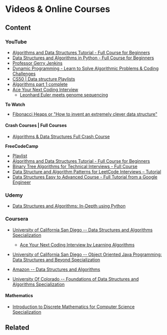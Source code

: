 Videos & Online Courses
========

Content
---------------

### YouTube

* [Algorithms and Data Structures Tutorial - Full Course for Beginners](https://www.youtube.com/watch?v=8hly31xKli0)
* [Data Structures and Algorithms in Python - Full Course for Beginners](https://www.youtube.com/watch?v=pkYVOmU3MgA)
* [Professor Gerry Jenkins](https://www.youtube.com/c/GerryJenkins/playlists)
* [Dynamic Programming - Learn to Solve Algorithmic Problems & Coding Challenges](https://www.youtube.com/watch?v=oBt53YbR9Kk)
* [CS50 | Data structure Playlists](https://www.youtube.com/c/cs50/search?query=structure)
* [Algorithms part 1 complete](https://www.youtube.com/watch?v=9diDWV-fOnE&t=1374s)
* [Ace Your Next Coding Interview](https://www.youtube.com/@acecodinginterview)
	* [Leonhard Euler meets genome sequencing](https://www.youtube.com/watch?v=XGW6jFyNjTY)

**To Watch**

* [Fibonacci Heaps or "How to invent an extremely clever data structure"](https://www.youtube.com/watch?v=6JxvKfSV9Ns)

#### Crash Courses | Full Courses

* [Algorithms & Data Structures Full Crash Course](https://www.youtube.com/watch?v=jQqQpPMYPXs)

**FreeCodeCamp**

* [Playlist](https://www.youtube.com/watch?v=RBSGKlAvoiM&list=PLUzvZMEoR0KvEthotRQR3qoJ5FJxkhvaP)
* [Algorithms and Data Structures Tutorial - Full Course for Beginners](https://www.youtube.com/watch?v=8hly31xKli0)
* [Binary Tree Algorithms for Technical Interviews - Full Course](https://www.youtube.com/watch?v=fAAZixBzIAI&t=1925s)
* [Data Structure and Algorithm Patterns for LeetCode Interviews – Tutorial](https://www.youtube.com/watch?v=Z_c4byLrNBU&t=10s)
* [Data Structures Easy to Advanced Course - Full Tutorial from a Google Engineer](https://www.youtube.com/watch?v=RBSGKlAvoiM)

### Udemy 

* [Data Structures and Algorithms: In-Depth using Python](https://www.udemy.com/course/learning-data-structures-algorithms-in-python-from-scratch/?ranMID=39197&ranEAID=JVFxdTr9V80&ranSiteID=JVFxdTr9V80-21dLyudtMRj8mXo5W6422g&LSNPUBID=JVFxdTr9V80&utm_source=aff-campaign&utm_medium=udemyads)

### Coursera 

* [University of California San Diego -- Data Structures and Algorithms Specialization](https://www.coursera.org/specializations/data-structures-algorithms)
	* [Ace Your Next Coding Interview by Learning Algorithms](https://cogniterra.org/course/24/promo)
* [University of California San Diego -- Object Oriented Java Programming: Data Structures and Beyond Specialization](https://www.coursera.org/specializations/java-object-oriented)
* [Amazon -- Data Structures and Algorithms](https://www.coursera.org/learn/developer-data-structures-and-algorithms)

* [University Of Colorado -- Foundations of Data Structures and Algorithms Specialization](https://www.coursera.org/specializations/boulder-data-structures-algorithms)

#### Mathematics

* [Introduction to Discrete Mathematics for Computer Science Specialization](https://www.coursera.org/specializations/discrete-mathematics)

Related
----------------------------


